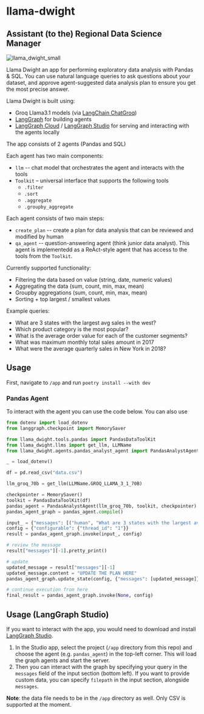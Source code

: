 # llama-dwight

## Assistant (to the) Regional Data Science Manager

![llama_dwight_small](https://github.com/user-attachments/assets/f12ac075-1d0c-492a-96e0-26d393f6fad0)

Llama Dwight an app for performing exploratory data analysis with Pandas & SQL. You can use natural language queries to ask questions about your dataset, and approve agent-suggested data analysis plan to ensure you get the most precise answer.

Llama Dwight is built using:
- Groq Llama3.1 models (via [LangChain ChatGroq](https://python.langchain.com/v0.2/docs/integrations/chat/groq/))
- [LangGraph](https://github.com/langchain-ai/langgraph) for building agents
- [LangGraph Cloud](https://langchain-ai.github.io/langgraph/cloud/) / [LangGraph Studio](https://github.com/langchain-ai/langgraph-studio) for serving and interacting with the agents locally

The app consists of 2 agents (Pandas and SQL)

Each agent has two main components:

- `llm` -- chat model that orchestrates the agent and interacts with the tools
- `Toolkit` – universal interface that supports the following tools
  - `.filter`
  - `.sort`
  - `.aggregate`
  - `.groupby_aggregate`

Each agent consists of two main steps:

- `create_plan` -- create a plan for data analysis that can be reviewed and modified by human
- `qa_agent` -- question-answering agent (think junior data analyst). This agent is implementedd as a ReAct-style agent that has access to the tools from the `Toolkit`.

Currently supported functionality:

- Filtering the data based on value (string, date, numeric values)
- Aggregating the data (sum, count, min, max, mean)
- Groupby aggregations (sum, count, min, max, mean)
- Sorting + top largest / smallest values

Example queries:

- What are 3 states with the largest avg sales in the west?
- Which product category is the most popular?
- What is the average order value for each of the customer segments?
- What was maximum monthly total sales amount in 2017
- What were the average quarterly sales in New York in 2018?

## Usage

First, navigate to `/app` and run `poetry install --with dev`

### Pandas Agent

To interact with the agent you can use the code below. You can also use 

```python
from dotenv import load_dotenv
from langgraph.checkpoint import MemorySaver

from llama_dwight.tools.pandas import PandasDataToolKit
from llama_dwight.llms import get_llm, LLMName
from llama_dwight.agents.pandas_analyst_agent import PandasAnalystAgent

_ = load_dotenv()

df = pd.read_csv("data.csv")

llm_groq_70b = get_llm(LLMName.GROQ_LLAMA_3_1_70B)

checkpointer = MemorySaver()
toolkit = PandasDataToolKit(df)
pandas_agent = PandasAnalystAgent(llm_groq_70b, toolkit, checkpointer)
pandas_agent_graph = pandas_agent.compile()

input_ = {"messages": [("human", "What are 3 states with the largest avg sales in the west?")]}
config = {"configurable": {"thread_id": "1"}}
result = pandas_agent_graph.invoke(input_, config)

# review the message
result["messages"][-1].pretty_print()

# update
updated_message = result["messages"][-1]
updated_message.content = "UPDATE THE PLAN HERE"
pandas_agent_graph.update_state(config, {"messages": [updated_message]})

# continue execution from here
final_result = pandas_agent_graph.invoke(None, config)
```

## Usage (LangGraph Studio)

If you want to interact with the app, you would need to download and install [LangGraph Studio](https://github.com/langchain-ai/langgraph-studio).

1. In the Studio app, select the project (`/app` directory from this repo) and choose the agent (e.g. `pandas_agent`) in the top-left corner. This will load the graph agents and start the server.
2. Then you can interact with the graph by specifying your query in the `messages` field of the input section (bottom left). If you want to provide custom data, you can specify `filepath` in the input section, alongside `messages`.

**Note**: the data file needs to be in the `/app` directory as well. Only CSV is supported at the moment.
